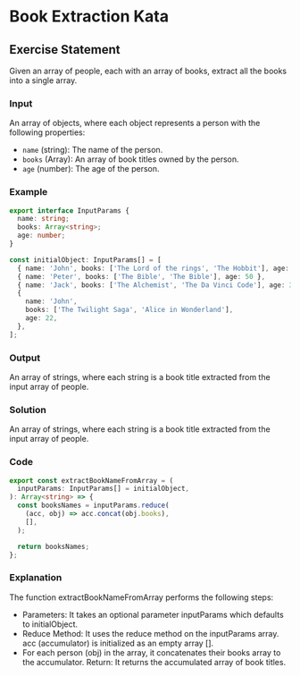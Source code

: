 # Book Extraction Kata

## Exercise Statement

Given an array of people, each with an array of books, extract all the books into a single array.

### Input

An array of objects, where each object represents a person with the following properties:

- `name` (string): The name of the person.
- `books` (Array<string>): An array of book titles owned by the person.
- `age` (number): The age of the person.

### Example

```typescript
export interface InputParams {
  name: string;
  books: Array<string>;
  age: number;
}

const initialObject: InputParams[] = [
  { name: 'John', books: ['The Lord of the rings', 'The Hobbit'], age: 18 },
  { name: 'Peter', books: ['The Bible', 'The Bible'], age: 50 },
  { name: 'Jack', books: ['The Alchemist', 'The Da Vinci Code'], age: 30 },
  {
    name: 'John',
    books: ['The Twilight Saga', 'Alice in Wonderland'],
    age: 22,
  },
];
```

### Output

An array of strings, where each string is a book title extracted from the input array of people.

### Solution

An array of strings, where each string is a book title extracted from the input array of people.

### Code

```typescript
export const extractBookNameFromArray = (
  inputParams: InputParams[] = initialObject,
): Array<string> => {
  const booksNames = inputParams.reduce(
    (acc, obj) => acc.concat(obj.books),
    [],
  );

  return booksNames;
};
```

### Explanation

The function extractBookNameFromArray performs the following steps:

- Parameters: It takes an optional parameter inputParams which defaults to initialObject.
- Reduce Method: It uses the reduce method on the inputParams array.
  acc (accumulator) is initialized as an empty array [].
- For each person (obj) in the array, it concatenates their books array to the accumulator.
  Return: It returns the accumulated array of book titles.
